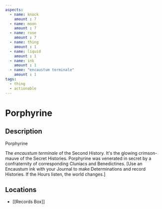 ```yaml
---
aspects: 
  - name: knock
    amount : 7
  - name: moon
    amount : 7
  - name: rose
    amount : 7
  - name: thing
    amount : 1
  - name: liquid
    amount : 1
  - name: ink
    amount : 1
  - name: "encaustum terminale"
    amount : 1
tags:
  - thing
  - actionable
---
```


# Porphyrine

## Description
Porphyrine

The <i>encaustum terminale</i> of the Second History. It's the glowing crimson-mauve of the Secret Histories. Porphyrine was venerated in secret by a confraternity of corresponding Cluniacs and Benedictines. [Use an Encaustum ink with your Journal to make Determinations and record Histories. If the Hours listen, the world changes.]
## Locations
- [[Records Box]]